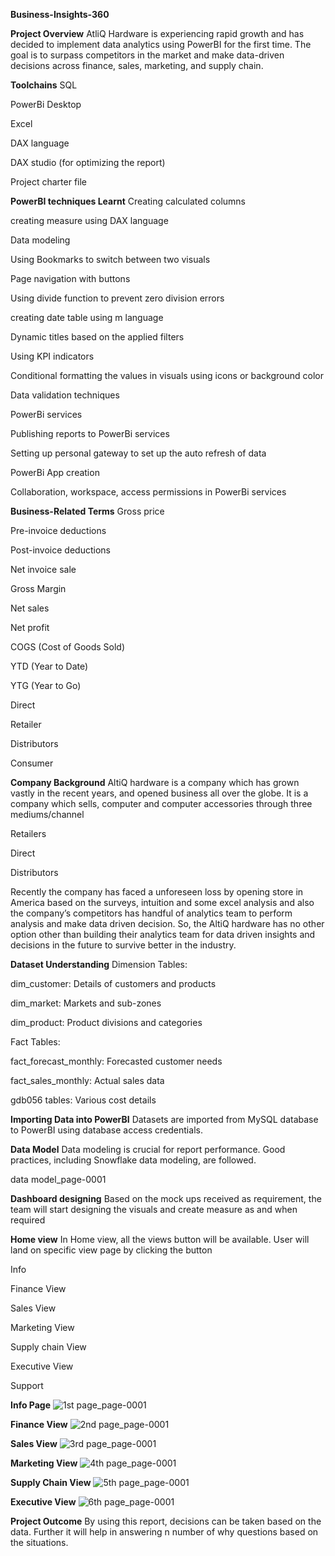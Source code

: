 **Business-Insights-360**

**Project Overview**
AtliQ Hardware is experiencing rapid growth and has decided to implement data analytics using PowerBI for the first time. The goal is to surpass competitors in the market and make data-driven decisions across finance, sales, marketing, and supply chain.

**Toolchains**
SQL

PowerBi Desktop

Excel

DAX language

DAX studio (for optimizing the report)

Project charter file

**PowerBI techniques Learnt**
Creating calculated columns

creating measure using DAX language

Data modeling

Using Bookmarks to switch between two visuals

Page navigation with buttons

Using divide function to prevent zero division errors

creating date table using m language

Dynamic titles based on the applied filters

Using KPI indicators

Conditional formatting the values in visuals using icons or background color

Data validation techniques

PowerBi services

Publishing reports to PowerBi services

Setting up personal gateway to set up the auto refresh of data

PowerBi App creation

Collaboration, workspace, access permissions in PowerBi services

**Business-Related Terms**
Gross price

Pre-invoice deductions

Post-invoice deductions

Net invoice sale

Gross Margin

Net sales

Net profit

COGS (Cost of Goods Sold)

YTD (Year to Date)

YTG (Year to Go)

Direct

Retailer

Distributors

Consumer

**Company Background**
AltiQ hardware is a company which has grown vastly in the recent years, and opened business all over the globe. It is a company which sells, computer and computer accessories through three mediums/channel

Retailers

Direct

Distributors

Recently the company has faced a unforeseen loss by opening store in America based on the surveys, intuition and some excel analysis and also the company’s competitors has handful of analytics team to perform analysis and make data driven decision. So, the AltiQ hardware has no other option other than building their analytics team for data driven insights and decisions in the future to survive better in the industry.

**Dataset Understanding**
Dimension Tables:

dim_customer: Details of customers and products

dim_market: Markets and sub-zones

dim_product: Product divisions and categories

Fact Tables:

fact_forecast_monthly: Forecasted customer needs

fact_sales_monthly: Actual sales data

gdb056 tables: Various cost details

**Importing Data into PowerBI**
Datasets are imported from MySQL database to PowerBI using database access credentials.

**Data Model**
Data modeling is crucial for report performance. Good practices, including Snowflake data modeling, are followed.

data model_page-0001

**Dashboard designing**
Based on the mock ups received as requirement, the team will start designing the visuals and create measure as and when required

**Home view**
In Home view, all the views button will be available. User will land on specific view page by clicking the button

Info

Finance View

Sales View

Marketing View

Supply chain View

Executive View

Support

**Info Page**
![1st page_page-0001](https://github.com/user-attachments/assets/c48784d1-d4cb-417a-899a-4fbc76a98ccf)


**Finance View**
![2nd page_page-0001](https://github.com/user-attachments/assets/3d7c5a70-911b-4164-89f2-640b97f11ef9)


**Sales View**
![3rd page_page-0001](https://github.com/user-attachments/assets/da5a3b39-278d-45b5-99cd-81fd00305574)


**Marketing View**
![4th page_page-0001](https://github.com/user-attachments/assets/496e78c0-aa7c-4cbd-bb7d-d6180bb49a98)


**Supply Chain View**
![5th page_page-0001](https://github.com/user-attachments/assets/9803ffa2-86b8-4066-b108-8f9e9b23ca75)



**Executive View**
![6th page_page-0001](https://github.com/user-attachments/assets/4b13c07d-9509-476e-871b-ef1e407406cf)

**Project Outcome**
By using this report, decisions can be taken based on the data. Further it will help in answering n number of why questions based on the situations.
